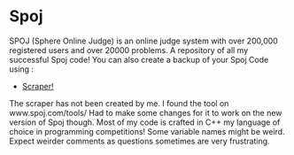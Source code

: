 # Spoj
SPOJ (Sphere Online Judge) is an online judge system with over 200,000 registered users and over 20000 problems. 
A repository of all my successful Spoj code!
You can also create a backup of your Spoj Code using :<br>
<ul>
<li>
<a href="https://github.com/h4ck3rk3y/Spoj/blob/master/recipe-577036-1.py">Scraper!</a><br>
</li>
</ul>
The scraper has not been created by me. I found the tool on www.spoj.com/tools/
Had to make some changes for it to work on the new version of Spoj though.
Most of my code is crafted in C++ my language of choice in programming competitions!
Some variable names might be weird.
Expect weirder comments as questions sometimes are very frustrating.
